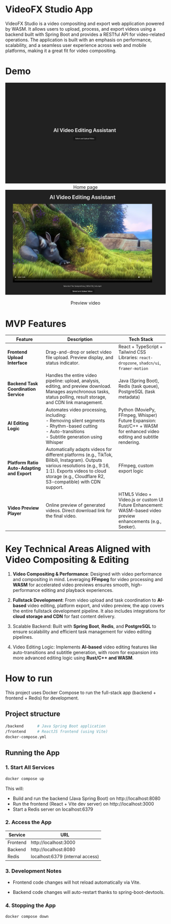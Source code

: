 # VideoFX Studio App

VideoFX Studio is a video compositing and export web application powered by WASM. It allows users to upload, process, and export videos using a backend built with Spring Boot and provides a RESTful API for video-related operations. The application is built with an emphasis on performance, scalability, and a seamless user experience across web and mobile platforms, making it a great fit for video compositing.

# Demo

<div align="center">

<img src="demo/1.png" alt="Homepage" />
Home page

<img src="demo/2.png" alt="Video preview" />

Preview video

</div>


# MVP Features

| **Feature** | **Description** | **Tech Stack** |
|-------------|-----------------|----------------|
| **Frontend Upload Interface** | Drag-and-drop or select video file upload. Preview display, and status indicator. | React + TypeScript + Tailwind CSS<br>Libraries: `react-dropzone`, `shadcn/ui`, `framer-motion` |
| **Backend Task Coordination Service** | Handles the entire video pipeline: upload, analysis, editing, and preview download. Manages asynchronous tasks, status polling, result storage, and CDN link management. | Java (Spring Boot), Redis (task queue), PostgreSQL (task metadata) |
| **AI Editing Logic** | Automates video processing, including:<br>- Removing silent segments<br>- Rhythm-based cutting<br>- Auto-transitions<br>- Subtitle generation using Whisper | Python (MoviePy, FFmpeg, Whisper)<br>Future Expansion: Rust/C++ + WASM for enhanced video editing and subtitle rendering. |
| **Platform Ratio Auto-Adapting and Export** | Automatically adapts videos for different platforms (e.g., TikTok, Bilibili, Instagram). Outputs various resolutions (e.g., 9:16, 1:1). Exports videos to cloud storage (e.g., Cloudflare R2, S3-compatible) with CDN support. | FFmpeg, custom export logic |
| **Video Preview Player** | Online preview of generated videos. Direct download link for the final video. | HTML5 Video + Video.js or custom UI<br>Future Enhancement: WASM-based video preview enhancements (e.g., Seeker). |


# Key Technical Areas Aligned with Video Compositing & Editing

1. **Video Compositing & Performance**: Designed with video performance and compositing in mind. Leveraging **FFmpeg** for video processing and **WASM** for accelerated video previews ensures smooth, high-performance editing and playback experiences.

2. **Fullstack Development**: From video upload and task coordination to **AI-based** video editing, platform export, and video preview, the app covers the entire fullstack development pipeline. It also includes integrations for **cloud storage and CDN** for fast content delivery.

3. Scalable Backend: Built with **Spring Boot**, **Redis**, and **PostgreSQL** to ensure scalability and efficient task management for video editing pipelines.

4. Video Editing Logic: Implements **AI-based** video editing features like auto-transitions and subtitle generation, with room for expansion into more advanced editing logic using **Rust/C++ and WASM**.


# How to run

This project uses Docker Compose to run the full-stack app (backend + frontend + Redis) for development.

## Project structure
```bash
/backend      # Java Spring Boot application
/frontend     # ReactJS frontend (using Vite)
docker-compose.yml
```

## Running the App

### 1. Start All Services
```bash
docker compose up
```

This will:

- Build and run the backend (Java Spring Boot) on http://localhost:8080
- Run the frontend (React + Vite dev server) on http://localhost:3000
- Start a Redis server on localhost:6379

### 2. Access the App

| Service | URL |
| ------ | ------ |
| Frontend | http://localhost:3000 |
| Backend | http://localhost:8080 | 
| Redis | localhost:6379 (internal access) |

### 3. Development Notes
- Frontend code changes will hot reload automatically via Vite.

- Backend code changes will auto-restart thanks to spring-boot-devtools.

### 4. Stopping the App

```bash
docker compose down
```
